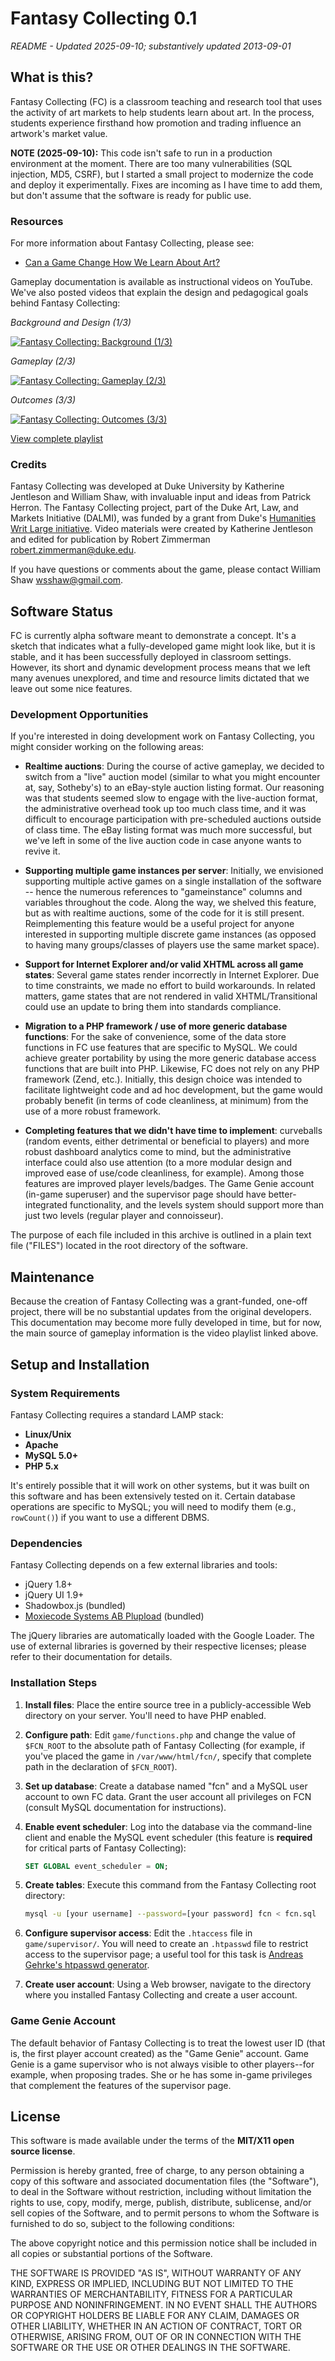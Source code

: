 # Fantasy Collecting 0.1

*README - Updated 2025-09-10; substantively updated 2013-09-01*

## What is this?

Fantasy Collecting (FC) is a classroom teaching and research tool that uses the activity of art markets to help students learn about art. In the process, students experience firsthand how promotion and trading influence an artwork's market value.

**NOTE (2025-09-10):** This code isn't safe to run in a production environment at the moment. There are too many vulnerabilities (SQL injection, MD5, CSRF), but I started a small project to modernize the code and deploy it experimentally. Fixes are incoming as I have time to add them, but don't assume that the software is ready for public use.

### Resources

For more information about Fantasy Collecting, please see:
- [Can a Game Change How We Learn About Art?](http://researchcommons.library.duke.edu/can-a-game-change-how-we-learn-about-art/)

Gameplay documentation is available as instructional videos on YouTube. We've also posted videos that explain the design and pedagogical goals behind Fantasy Collecting:

*Background and Design (1/3)*

[![Fantasy Collecting: Background (1/3)](https://img.youtube.com/vi/MQsHH7fnS4c/mqdefault.jpg)](https://youtu.be/MQsHH7fnS4c?si=-BCA4INmEprM8pLV)

*Gameplay (2/3)*

[![Fantasy Collecting: Gameplay (2/3)](https://img.youtube.com/vi/i8QG2bexQKM/mqdefault.jpg)](https://youtu.be/i8QG2bexQKM?si=VikKkZ7Unx7uW4ue)

*Outcomes (3/3)*

[![Fantasy Collecting: Outcomes (3/3)](https://img.youtube.com/vi/aSNtbcCF3zg/mqdefault.jpg)](https://youtu.be/aSNtbcCF3zg?si=soNBM_t9YGwx1Qmp)

[View complete playlist](https://www.youtube.com/playlist?list=PLCtm1VP4HzgQhQtyyzM0Kdh6IiQ7F8ZrX)

### Credits

Fantasy Collecting was developed at Duke University by Katherine Jentleson and William Shaw, with invaluable input and ideas from Patrick Herron. The Fantasy Collecting project, part of the Duke Art, Law, and Markets Initiative (DALMI), was funded by a grant from Duke's [Humanities Writ Large initiative](http://humanitieswritlarge.duke.edu/). Video materials were created by Katherine Jentleson and edited for publication by Robert Zimmerman <robert.zimmerman@duke.edu>.

If you have questions or comments about the game, please contact William Shaw <wsshaw@gmail.com>.

## Software Status

FC is currently alpha software meant to demonstrate a concept. It's a sketch that indicates what a fully-developed game might look like, but it is stable, and it has been successfully deployed in classroom settings. However, its short and dynamic development process means that we left many avenues unexplored, and time and resource limits dictated that we leave out some nice features.

### Development Opportunities

If you're interested in doing development work on Fantasy Collecting, you might consider working on the following areas:

- **Realtime auctions**: During the course of active gameplay, we decided to switch from a "live" auction model (similar to what you might encounter at, say, Sotheby's) to an eBay-style auction listing format. Our reasoning was that students seemed slow to engage with the live-auction format, the administrative overhead took up too much class time, and it was difficult to encourage participation with pre-scheduled auctions outside of class time. The eBay listing format was much more successful, but we've left in some of the live auction code in case anyone wants to revive it.

- **Supporting multiple game instances per server**: Initially, we envisioned supporting multiple active games on a single installation of the software -- hence the numerous references to "gameinstance" columns and variables throughout the code. Along the way, we shelved this feature, but as with realtime auctions, some of the code for it is still present. Reimplementing this feature would be a useful project for anyone interested in supporting multiple discrete game instances (as opposed to having many groups/classes of players use the same market space).

- **Support for Internet Explorer and/or valid XHTML across all game states**: Several game states render incorrectly in Internet Explorer. Due to time constraints, we made no effort to build workarounds. In related matters, game states that are not rendered in valid XHTML/Transitional could use an update to bring them into standards compliance.

- **Migration to a PHP framework / use of more generic database functions**: For the sake of convenience, some of the data store functions in FC use features that are specific to MySQL. We could achieve greater portability by using the more generic database access functions that are built into PHP. Likewise, FC does not rely on any PHP framework (Zend, etc.). Initially, this design choice was intended to facilitate lightweight code and ad hoc development, but the game would probably benefit (in terms of code cleanliness, at minimum) from the use of a more robust framework.

- **Completing features that we didn't have time to implement**: curveballs (random events, either detrimental or beneficial to players) and more robust dashboard analytics come to mind, but the administrative interface could also use attention (to a more modular design and improved ease of use/code cleanliness, for example). Among those features are improved player levels/badges. The Game Genie account (in-game superuser) and the supervisor page should have better-integrated functionality, and the levels system should support more than just two levels (regular player and connoisseur).

The purpose of each file included in this archive is outlined in a plain text file ("FILES") located in the root directory of the software.

## Maintenance
Because the creation of Fantasy Collecting was a grant-funded, one-off project, there will be no substantial updates from the original developers. This documentation may become more fully developed in time, but for now, the main source of gameplay information is the video playlist linked above.

## Setup and Installation

### System Requirements

Fantasy Collecting requires a standard LAMP stack:
- **Linux/Unix**
- **Apache**
- **MySQL 5.0+**
- **PHP 5.x**

It's entirely possible that it will work on other systems, but it was built on this software and has been extensively tested on it. Certain database operations are specific to MySQL; you will need to modify them (e.g., `rowCount()`) if you want to use a different DBMS.

### Dependencies

Fantasy Collecting depends on a few external libraries and tools:
- jQuery 1.8+
- jQuery UI 1.9+
- Shadowbox.js (bundled)
- [Moxiecode Systems AB Plupload](http://www.moxiecode.com/products_plupload.php) (bundled)

The jQuery libraries are automatically loaded with the Google Loader. The use of external libraries is governed by their respective licenses; please refer to their documentation for details.

### Installation Steps

1. **Install files**: Place the entire source tree in a publicly-accessible Web directory on your server. You'll need to have PHP enabled.

2. **Configure path**: Edit `game/functions.php` and change the value of `$FCN_ROOT` to the absolute path of Fantasy Collecting (for example, if you've placed the game in `/var/www/html/fcn/`, specify that complete path in the declaration of `$FCN_ROOT`).

3. **Set up database**: Create a database named "fcn" and a MySQL user account to own FC data. Grant the user account all privileges on FCN (consult MySQL documentation for instructions).

4. **Enable event scheduler**: Log into the database via the command-line client and enable the MySQL event scheduler (this feature is **required** for critical parts of Fantasy Collecting):
   ```sql
   SET GLOBAL event_scheduler = ON;
   ```

5. **Create tables**: Execute this command from the Fantasy Collecting root directory:
   ```bash
   mysql -u [your username] --password=[your password] fcn < fcn.sql
   ```

6. **Configure supervisor access**: Edit the `.htaccess` file in `game/supervisor/`. You will need to create an `.htpasswd` file to restrict access to the supervisor page; a useful tool for this task is [Andreas Gehrke's htpasswd generator](http://www.htaccesstools.com/htpasswd-generator/).

7. **Create user account**: Using a Web browser, navigate to the directory where you installed Fantasy Collecting and create a user account.

### Game Genie Account

The default behavior of Fantasy Collecting is to treat the lowest user ID (that is, the first player account created) as the "Game Genie" account. Game Genie is a game supervisor who is not always visible to other players--for example, when proposing trades. She or he has some in-game privileges that complement the features of the supervisor page.

## License

This software is made available under the terms of the **MIT/X11 open source license**.

Permission is hereby granted, free of charge, to any person obtaining a copy of this software and associated documentation files (the "Software"), to deal in the Software without restriction, including without limitation the rights to use, copy, modify, merge, publish, distribute, sublicense, and/or sell copies of the Software, and to permit persons to whom the Software is furnished to do so, subject to the following conditions:

The above copyright notice and this permission notice shall be included in all copies or substantial portions of the Software.

THE SOFTWARE IS PROVIDED "AS IS", WITHOUT WARRANTY OF ANY KIND, EXPRESS OR IMPLIED, INCLUDING BUT NOT LIMITED TO THE WARRANTIES OF MERCHANTABILITY, FITNESS FOR A PARTICULAR PURPOSE AND NONINFRINGEMENT. IN NO EVENT SHALL THE AUTHORS OR COPYRIGHT HOLDERS BE LIABLE FOR ANY CLAIM, DAMAGES OR OTHER LIABILITY, WHETHER IN AN ACTION OF CONTRACT, TORT OR OTHERWISE, ARISING FROM, OUT OF OR IN CONNECTION WITH THE SOFTWARE OR THE USE OR OTHER DEALINGS IN THE SOFTWARE.
